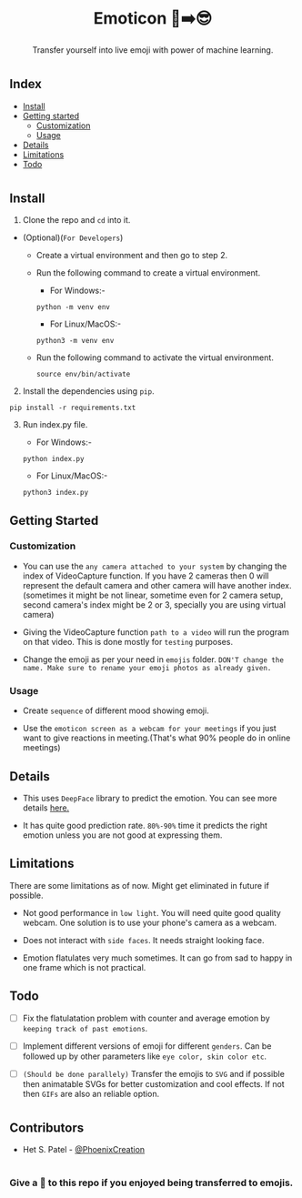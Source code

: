 <h1 align="center">Emoticon 🙎➡️😎</h1>
<p align="center">Transfer yourself into live emoji with power of machine learning.</p>

#

## Index

- [Install](#Install)
- [Getting started](#Getting-Started)
  - [Customization](#Customization)
  - [Usage](#Usage)
- [Details](#Details)
- [Limitations](#Limitations)
- [Todo](#Todo)

#

## Install

1. Clone the repo and `cd` into it.

- (Optional)(`For Developers`)

  - Create a virtual environment and then go to step 2.
  - Run the following command to create a virtual environment.

    - For Windows:-

    ```
    python -m venv env
    ```

    - For Linux/MacOS:-

    ```
    python3 -m venv env
    ```

  - Run the following command to activate the virtual environment.

    ```
    source env/bin/activate
    ```

2. Install the dependencies using `pip`.

```
pip install -r requirements.txt
```

3. Run index.py file.

   - For Windows:-

   ```
   python index.py
   ```

   - For Linux/MacOS:-

   ```
   python3 index.py
   ```

## Getting Started

### Customization

- You can use the `any camera attached to your system` by changing the index of VideoCapture function. If you have 2 cameras then 0 will represent the default camera and other camera will have another index.(sometimes it might be not linear, sometime even for 2 camera setup, second camera's index might be 2 or 3, specially you are using virtual camera)

- Giving the VideoCapture function `path to a video` will run the program on that video. This is done mostly for `testing` purposes.

- Change the emoji as per your need in `emojis` folder. `DON'T change the name. Make sure to rename your emoji photos as already given.`

### Usage

- Create `sequence` of different mood showing emoji.

- Use the `emoticon screen as a webcam for your meetings` if you just want to give reactions in meeting.(That's what 90% people do in online meetings)

## Details

- This uses `DeepFace` library to predict the emotion. You can see more details [here.](https://github.com/serengil/deepface)

- It has quite good prediction rate. `80%-90%` time it predicts the right emotion unless you are not good at expressing them.

## Limitations

There are some limitations as of now. Might get eliminated in future if possible.

- Not good performance in `low light`. You will need quite good quality webcam. One solution is to use your phone's camera as a webcam.

- Does not interact with `side faces`. It needs straight looking face.

- Emotion flatulates very much sometimes. It can go from sad to happy in one frame which is not practical.

## Todo

- [ ] Fix the flatulatation problem with counter and average emotion by `keeping track of past emotions`.

- [ ] Implement different versions of emoji for different `genders`. Can be followed up by other parameters like `eye color, skin color etc`.

- [ ] `(Should be done parallely)` Transfer the emojis to `SVG` and if possible then animatable SVGs for better customization and cool effects. If not then `GIFs` are also an reliable option.

#

## Contributors

- Het S. Patel - [@PhoenixCreation](https://github.com/PhoenixCreation)

#

### Give a 🌟 to this repo if you enjoyed being transferred to emojis.
